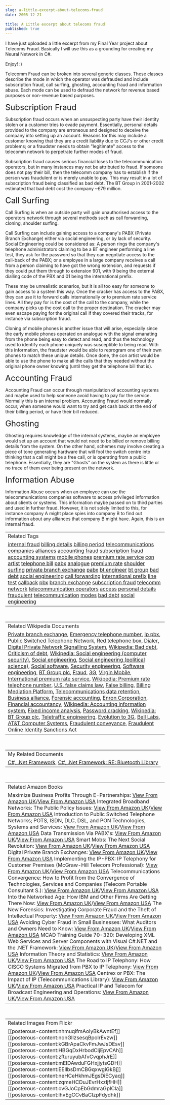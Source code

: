 ```yaml
---
slug: a-little-excerpt-about-telecoms-fraud
date: 2005-12-21
 
title: A Little excerpt about telecoms fraud
published: true
---
```

I have just uploaded a little excerpt from my Final Year project about Telecoms Fraud.  Basically I will use this as a grounding for creating my Neural Network in C#.<p />Enjoy! :)<p /><p>Telecomm Fraud can be broken into several generic classes.  These classes describe the mode in which the operator was defrauded and include subscription fraud, call surfing, ghosting, accounting fraud and information abuse.  Each mode can be used to defraud the network for revenue based purposes or non-revenue based purposes.<p /><a name="_Toc38350569"><span style="font-size: 180%;">Subscription Fraud</span></a><p />Subscription fraud occurs when an unsuspecting party have their identity stolen or a customer tries to evade payment.  Essentially, personal details provided to the company are erroneous and designed to deceive the company into setting up an account.  Reasons for this may include a customer knowing that they are a credit liability due to CCJ's or other credit problems; or a fraudster needs to obtain "legitimate" access to the telecomm network to perpetrate further modes of fraud.<p />Subscription fraud causes serious financial loses to the telecommunication operators, but in many instances may not be attributed to fraud.  If someone does not pay their bill, then the telecomm company has to establish if the person was fraudulent or is merely unable to pay.  This may result in a lot of subscription fraud being classified as bad debt.  The BT Group in 2001-2002 estimated that bad debt cost the company ~£79 million.<br /> </p><p><a name="_Toc38350570"><span style="font-size: 180%;">Call Surfing</span></a><p />Call Surfing is when an outside party will gain unauthorised access to the operators network through several methods such as call forwarding, cloning, shoulder surfing.<p />Call Surfing can include gaining access to a company's PABX (Private Branch Exchange) either via social engineering, or by lack of security.  Social Engineering could be considered as: A person rings the company's telephone administrators claiming to be a BT engineer performing a line test, they ask for the password so that they can negotiate access to the call-back of the PABX; or a employee in a large company receives a call from a person claiming to have got the wrong extension, and requests if they could put them through to extension 901, with 9 being the external dialling code of the PBX and 01 being the international prefix.<p />These may be unrealistic scenarios, but it is all too easy for someone to gain access to a system this way.  Once the cracker has access to the PABX, they can use it to forward calls internationally or to premium rate service lines.  All they pay for is the cost of the call to the company, while the company picks up the cost call to the proper destination.  The cracker may even escape paying for the original call if they covered their tracks, for instance via subscription fraud.<p />Cloning of mobile phones is another issue that will arise, especially since the early mobile phones operated on analogue with the signal emanating from the phone being easy to detect and read, and thus the technology used to identify each phone uniquely was susceptible to being read.  With this information, the fraudster would be able to reprogram one of their own phones to match these unique details.  Once done, the con artist would be able to use the phone to make all the calls that they needed without the original phone owner knowing (until they get the telephone bill that is).<br /><a name="_Toc38350571"> </a></p><p><a name="_Toc39481362"><span style="font-size: 180%;">Accounting Fraud</span></a><p />Accounting Fraud can occur through manipulation of accounting systems and maybe used to help someone avoid having to pay for the service.  Normally this is an internal problem.  Accounting Fraud would normally occur, when someone would want to try and get cash back at the end of their billing period, or have their bill reduced. <br /><a name="_Toc38350572"> </a></p><p><a name="_Toc39481363"><span style="font-size: 180%;">Ghosting</span></a><p />Ghosting requires knowledge of the internal systems, maybe an employee would set up an account that would not need to be billed or remove billing details from the system.  On the other hand, schemes may involve creating a piece of tone generating hardware that will fool the switch centre into thinking that a call might be a free call, or is operating from a public telephone.  Essentially, they are "Ghosts" on the system as there is little or no trace of them ever being present on the network.<br /></p><p><a name="_Toc38350573"><span style="font-size: 180%;">Information Abuse</span></a><p />Information Abuse occurs when an employee can use the telecommunications companies software to access privileged information about clients or systems.  This information maybe passed on to third parties and used in further fraud.  However, it is not solely limited to this, for instance company A might place spies into company B to find out information about any alliances that company B might have.  Again, this is an internal fraud. </p><p /><table class="TechnoratiHead TagHeader">
<tr><td>Related Tags</td></tr>
<tr class="Technorati"><td>
<a href="https://paul.kinlan.me/tags/internal%20fraud" class="Tag" rel="tag">internal fraud</a> <a href="https://paul.kinlan.me/tags/billing%20details" class="Tag" rel="tag">billing details</a> <a href="https://paul.kinlan.me/tags/billing%20period" class="Tag" rel="tag">billing period</a> <a href="https://paul.kinlan.me/tags/telecommunications%20companies" class="Tag" rel="tag">telecommunications companies</a> <a href="https://paul.kinlan.me/tags/alliances" class="Tag" rel="tag">alliances</a> <a href="https://paul.kinlan.me/tags/accounting%20fraud" class="Tag" rel="tag">accounting fraud</a> <a href="https://paul.kinlan.me/tags/subscription%20fraud" class="Tag" rel="tag">subscription fraud</a> <a href="https://paul.kinlan.me/tags/accounting%20systems" class="Tag" rel="tag">accounting systems</a> <a href="https://paul.kinlan.me/tags/mobile%20phones" class="Tag" rel="tag">mobile phones</a> <a href="https://paul.kinlan.me/tags/premium%20rate%20service" class="Tag" rel="tag">premium rate service</a> <a href="https://paul.kinlan.me/tags/con%20artist" class="Tag" rel="tag">con artist</a> <a href="https://paul.kinlan.me/tags/telephone%20bill" class="Tag" rel="tag">telephone bill</a> <a href="https://paul.kinlan.me/tags/pabx" class="Tag" rel="tag">pabx</a> <a href="https://paul.kinlan.me/tags/analogue" class="Tag" rel="tag">analogue</a> <a href="https://paul.kinlan.me/tags/premium%20rate" class="Tag" rel="tag">premium rate</a> <a href="https://paul.kinlan.me/tags/shoulder%20surfing" class="Tag" rel="tag">shoulder surfing</a> <a href="https://paul.kinlan.me/tags/private%20branch%20exchange" class="Tag" rel="tag">private branch exchange</a> <a href="https://paul.kinlan.me/tags/pabx" class="Tag" rel="tag">pabx</a> <a href="https://paul.kinlan.me/tags/bt%20engineer" class="Tag" rel="tag">bt engineer</a> <a href="https://paul.kinlan.me/tags/bt%20group" class="Tag" rel="tag">bt group</a> <a href="https://paul.kinlan.me/tags/bad%20debt" class="Tag" rel="tag">bad debt</a> <a href="https://paul.kinlan.me/tags/social%20engineering" class="Tag" rel="tag">social engineering</a> <a href="https://paul.kinlan.me/tags/call%20forwarding" class="Tag" rel="tag">call forwarding</a> <a href="https://paul.kinlan.me/tags/international%20prefix" class="Tag" rel="tag">international prefix</a> <a href="https://paul.kinlan.me/tags/line%20test" class="Tag" rel="tag">line test</a> <a href="https://paul.kinlan.me/tags/callback" class="Tag" rel="tag">callback</a> <a href="https://paul.kinlan.me/tags/pbx" class="Tag" rel="tag">pbx</a> <a href="https://paul.kinlan.me/tags/branch%20exchange" class="Tag" rel="tag">branch exchange</a> <a href="https://paul.kinlan.me/tags/subscription%20fraud" class="Tag" rel="tag">subscription fraud</a> <a href="https://paul.kinlan.me/tags/telecomm%20network" class="Tag" rel="tag">telecomm network</a> <a href="https://paul.kinlan.me/tags/telecommunication%20operators" class="Tag" rel="tag">telecommunication operators</a> <a href="https://paul.kinlan.me/tags/access" class="Tag" rel="tag">access</a> <a href="https://paul.kinlan.me/tags/personal%20details" class="Tag" rel="tag">personal details</a> <a href="https://paul.kinlan.me/tags/fraudulent" class="Tag" rel="tag">fraudulent</a> <a href="https://paul.kinlan.me/tags/telecommunication" class="Tag" rel="tag">telecommunication</a> <a href="https://paul.kinlan.me/tags/modes" class="Tag" rel="tag">modes</a> <a href="https://paul.kinlan.me/tags/bad%20debt" class="Tag" rel="tag">bad debt</a> <a href="https://paul.kinlan.me/tags/social%20engineering" class="Tag" rel="tag">social engineering</a>
</td></tr>
</table><br /><table class="TechnoratiHead TagHeader">
<tr><td>Related Wikipedia Documents</td></tr>
<tr class="Technorati"><td>
<a href="http://en.wikipedia.org/wiki/PBX" class="Tag" rel="tag">Private branch exchange</a>, <a href="http://en.wikipedia.org/wiki/Emergency_telephone_number" class="Tag" rel="tag">Emergency telephone number</a>, <a href="http://en.wikipedia.org/wiki/Ip_pbx" class="Tag" rel="tag">Ip pbx</a>, <a href="http://en.wikipedia.org/wiki/PSTN" class="Tag" rel="tag">Public Switched Telephone Network</a>, <a href="http://en.wikipedia.org/wiki/Red_telephone_box" class="Tag" rel="tag">Red telephone box</a>, <a href="http://en.wikipedia.org/wiki/Dialer" class="Tag" rel="tag">Dialer</a>, <a href="http://en.wikipedia.org/wiki/Digital_Private_Network_Signalling_System" class="Tag" rel="tag">Digital Private Network Signalling System</a>, <a href="http://en.wikipedia.org/wiki/Bad_debt" class="Tag" rel="tag">Wikipedia: Bad debt</a>, <a href="http://en.wikipedia.org/wiki/Criticism_of_debt" class="Tag" rel="tag">Criticism of debt</a>, <a href="http://en.wikipedia.org/wiki/Social_engineering_(computer_security)" class="Tag" rel="tag">Wikipedia: Social engineering (computer security)</a>, <a href="http://en.wikipedia.org/wiki/Social_engineering" class="Tag" rel="tag">Social engineering</a>, <a href="http://en.wikipedia.org/wiki/Social_engineering_(political_science)" class="Tag" rel="tag">Social engineering (political science)</a>, <a href="http://en.wikipedia.org/wiki/Social_software" class="Tag" rel="tag">Social software</a>, <a href="http://en.wikipedia.org/wiki/Security_engineering" class="Tag" rel="tag">Security engineering</a>, <a href="http://en.wikipedia.org/wiki/Software_engineering" class="Tag" rel="tag">Software engineering</a>, <a href="http://en.wikipedia.org/wiki/British_Telecom" class="Tag" rel="tag">BT Group plc</a>, <a href="http://en.wikipedia.org/wiki/Fraud" class="Tag" rel="tag">Fraud</a>, <a href="http://en.wikipedia.org/wiki/3G" class="Tag" rel="tag">3G</a>, <a href="http://en.wikipedia.org/wiki/Virgin_Mobile" class="Tag" rel="tag">Virgin Mobile</a>, <a href="http://en.wikipedia.org/wiki/International_premium_rate_service" class="Tag" rel="tag">International premium rate service</a>, <a href="http://en.wikipedia.org/wiki/Premium_rate_telephone_number" class="Tag" rel="tag">Wikipedia: Premium rate telephone number</a>, <a href="http://en.wikipedia.org/wiki/U.S._false_claims_law_(in_depth)" class="Tag" rel="tag">U.S. false claims law</a>, <a href="http://en.wikipedia.org/wiki/False_billing" class="Tag" rel="tag">False billing</a>, <a href="http://en.wikipedia.org/wiki/Billing_Mediation_Platform" class="Tag" rel="tag">Billing Mediation Platform</a>, <a href="http://en.wikipedia.org/wiki/Data_retention" class="Tag" rel="tag">Telecommunications data retention</a>, <a href="http://en.wikipedia.org/wiki/Business_alliance" class="Tag" rel="tag">Business alliance</a>, <a href="http://en.wikipedia.org/wiki/Forensic_accounting" class="Tag" rel="tag">Forensic accounting</a>, <a href="http://en.wikipedia.org/wiki/Enron_Corporation" class="Tag" rel="tag">Enron Corporation</a>, <a href="http://en.wikipedia.org/wiki/Financial_accountancy" class="Tag" rel="tag">Financial accountancy</a>, <a href="http://en.wikipedia.org/wiki/Accounting_information_system" class="Tag" rel="tag">Wikipedia: Accounting information system</a>, <a href="http://en.wikipedia.org/wiki/Fixed_income_analysis" class="Tag" rel="tag">Fixed income analysis</a>, <a href="http://en.wikipedia.org/wiki/Password_cracker" class="Tag" rel="tag">Password cracking</a>, <a href="http://en.wikipedia.org/wiki/BT_Group_plc" class="Tag" rel="tag">Wikipedia: BT Group plc</a>, <a href="http://en.wikipedia.org/wiki/Teletraffic_engineering" class="Tag" rel="tag">Teletraffic engineering</a>, <a href="http://en.wikipedia.org/wiki/Evolution_to_3G" class="Tag" rel="tag">Evolution to 3G</a>, <a href="http://en.wikipedia.org/wiki/Bell_Labs" class="Tag" rel="tag">Bell Labs</a>, <a href="http://en.wikipedia.org/wiki/AT&amp;T_Computer_Systems" class="Tag" rel="tag">AT&amp;T Computer Systems</a>, <a href="http://en.wikipedia.org/wiki/Fraudulent_conveyance" class="Tag" rel="tag">Fraudulent conveyance</a>, <a href="http://en.wikipedia.org/wiki/Fraudulent_Online_Identity_Sanctions_Act" class="Tag" rel="tag">Fraudulent Online Identity Sanctions Act</a>
</td></tr>
</table><br /><table class="TechnoratiHead TagHeader">
<tr><td>My Related Documents</td></tr>
<tr class="Technorati"><td>
<a href="http://www.kinlan.co.uk/" class="Tag" rel="tag">C#, .Net Framework</a>, <a href="http://www.kinlan.co.uk/2005/10/re-bluetooth-library.html" class="Tag" rel="tag">C#, .Net Framework: RE: Bluetooth Library</a>
</td></tr>
</table><br /><table class="TechnoratiHead TagHeader">
<tr><td>Related Amazon Books</td></tr>
<tr class="Technorati"><td>Maximize Business Profits Through E-Partnerships: <a href="http://www.amazon.co.uk/exec/obidos/redirect?tag=cnetfra-21&amp;link_code=xm2&amp;camp=2025&amp;creative=165953&amp;path=http://www.amazon.co.uk/gp/redirect.html%253fASIN=1591406323%2526tag=cnetfra-21%2526lcode=xm2%2526cID=2025%2526ccmID=165953%2526location=/o/ASIN/1591406323%25253FSubscriptionId=0CM2PVF6VAHJQKW5G782" class="Tag" rel="tag">View From Amazon UK</a>/<a href="http://www.amazon.com/exec/obidos/redirect?tag=cnetfra-20&amp;link_code=xm2&amp;camp=2025&amp;creative=165953&amp;path=http://www.amazon.com/gp/redirect.html%253fASIN=1591406323%2526tag=cnetfra-20%2526lcode=xm2%2526cID=2025%2526ccmID=165953%2526location=/o/ASIN/1591406323%25253FSubscriptionId=0CM2PVF6VAHJQKW5G782" class="Tag" rel="tag">View From Amazon USA</a> Integrated Broadband Networks: The Public Policy Issues: <a href="http://www.amazon.co.uk/exec/obidos/redirect?tag=cnetfra-21&amp;link_code=xm2&amp;camp=2025&amp;creative=165953&amp;path=http://www.amazon.co.uk/gp/redirect.html%253fASIN=0444890688%2526tag=cnetfra-21%2526lcode=xm2%2526cID=2025%2526ccmID=165953%2526location=/o/ASIN/0444890688%25253FSubscriptionId=0CM2PVF6VAHJQKW5G782" class="Tag" rel="tag">View From Amazon UK</a>/<a href="http://www.amazon.com/exec/obidos/redirect?tag=cnetfra-20&amp;link_code=xm2&amp;camp=2025&amp;creative=165953&amp;path=http://www.amazon.com/gp/redirect.html%253fASIN=0444890688%2526tag=cnetfra-20%2526lcode=xm2%2526cID=2025%2526ccmID=165953%2526location=/o/ASIN/0444890688%25253FSubscriptionId=0CM2PVF6VAHJQKW5G782" class="Tag" rel="tag">View From Amazon USA</a> Introduction to Public Switched Telephone Networks; POTS, ISDN, DLC, DSL, and PON Technologies, Systems and Services: <a href="http://www.amazon.co.uk/exec/obidos/redirect?tag=cnetfra-21&amp;link_code=xm2&amp;camp=2025&amp;creative=165953&amp;path=http://www.amazon.co.uk/gp/redirect.html%253fASIN=0974278769%2526tag=cnetfra-21%2526lcode=xm2%2526cID=2025%2526ccmID=165953%2526location=/o/ASIN/0974278769%25253FSubscriptionId=0CM2PVF6VAHJQKW5G782" class="Tag" rel="tag">View From Amazon UK</a>/<a href="http://www.amazon.com/exec/obidos/redirect?tag=cnetfra-20&amp;link_code=xm2&amp;camp=2025&amp;creative=165953&amp;path=http://www.amazon.com/gp/redirect.html%253fASIN=0974278769%2526tag=cnetfra-20%2526lcode=xm2%2526cID=2025%2526ccmID=165953%2526location=/o/ASIN/0974278769%25253FSubscriptionId=0CM2PVF6VAHJQKW5G782" class="Tag" rel="tag">View From Amazon USA</a> Data Transmission Via PABX's: <a href="http://www.amazon.co.uk/exec/obidos/redirect?tag=cnetfra-21&amp;link_code=xm2&amp;camp=2025&amp;creative=165953&amp;path=http://www.amazon.co.uk/gp/redirect.html%253fASIN=0850124549%2526tag=cnetfra-21%2526lcode=xm2%2526cID=2025%2526ccmID=165953%2526location=/o/ASIN/0850124549%25253FSubscriptionId=0CM2PVF6VAHJQKW5G782" class="Tag" rel="tag">View From Amazon UK</a>/<a href="http://www.amazon.com/exec/obidos/redirect?tag=cnetfra-20&amp;link_code=xm2&amp;camp=2025&amp;creative=165953&amp;path=http://www.amazon.com/gp/redirect.html%253fASIN=0850124549%2526tag=cnetfra-20%2526lcode=xm2%2526cID=2025%2526ccmID=165953%2526location=/o/ASIN/0850124549%25253FSubscriptionId=0CM2PVF6VAHJQKW5G782" class="Tag" rel="tag">View From Amazon USA</a> Smart Mobs: The Next Social Revolution: <a href="http://www.amazon.co.uk/exec/obidos/redirect?tag=cnetfra-21&amp;link_code=xm2&amp;camp=2025&amp;creative=165953&amp;path=http://www.amazon.co.uk/gp/redirect.html%253fASIN=0738208612%2526tag=cnetfra-21%2526lcode=xm2%2526cID=2025%2526ccmID=165953%2526location=/o/ASIN/0738208612%25253FSubscriptionId=0CM2PVF6VAHJQKW5G782" class="Tag" rel="tag">View From Amazon UK</a>/<a href="http://www.amazon.com/exec/obidos/redirect?tag=cnetfra-20&amp;link_code=xm2&amp;camp=2025&amp;creative=165953&amp;path=http://www.amazon.com/gp/redirect.html%253fASIN=0738208612%2526tag=cnetfra-20%2526lcode=xm2%2526cID=2025%2526ccmID=165953%2526location=/o/ASIN/0738208612%25253FSubscriptionId=0CM2PVF6VAHJQKW5G782" class="Tag" rel="tag">View From Amazon USA</a> Digital Private Branch Exchanges: <a href="http://www.amazon.co.uk/exec/obidos/redirect?tag=cnetfra-21&amp;link_code=xm2&amp;camp=2025&amp;creative=165953&amp;path=http://www.amazon.co.uk/gp/redirect.html%253fASIN=0818608293%2526tag=cnetfra-21%2526lcode=xm2%2526cID=2025%2526ccmID=165953%2526location=/o/ASIN/0818608293%25253FSubscriptionId=0CM2PVF6VAHJQKW5G782" class="Tag" rel="tag">View From Amazon UK</a>/<a href="http://www.amazon.com/exec/obidos/redirect?tag=cnetfra-20&amp;link_code=xm2&amp;camp=2025&amp;creative=165953&amp;path=http://www.amazon.com/gp/redirect.html%253fASIN=0818608293%2526tag=cnetfra-20%2526lcode=xm2%2526cID=2025%2526ccmID=165953%2526location=/o/ASIN/0818608293%25253FSubscriptionId=0CM2PVF6VAHJQKW5G782" class="Tag" rel="tag">View From Amazon USA</a> Implementing the IP-PBX: IP Telephony for Customer Premises (McGraw-Hill Telecom Professional): <a href="http://www.amazon.co.uk/exec/obidos/redirect?tag=cnetfra-21&amp;link_code=xm2&amp;camp=2025&amp;creative=165953&amp;path=http://www.amazon.co.uk/gp/redirect.html%253fASIN=0071375686%2526tag=cnetfra-21%2526lcode=xm2%2526cID=2025%2526ccmID=165953%2526location=/o/ASIN/0071375686%25253FSubscriptionId=0CM2PVF6VAHJQKW5G782" class="Tag" rel="tag">View From Amazon UK</a>/<a href="http://www.amazon.com/exec/obidos/redirect?tag=cnetfra-20&amp;link_code=xm2&amp;camp=2025&amp;creative=165953&amp;path=http://www.amazon.com/gp/redirect.html%253fASIN=0071375686%2526tag=cnetfra-20%2526lcode=xm2%2526cID=2025%2526ccmID=165953%2526location=/o/ASIN/0071375686%25253FSubscriptionId=0CM2PVF6VAHJQKW5G782" class="Tag" rel="tag">View From Amazon USA</a> Telecommunications Convergence: How to Profit from the Convergence of Technologies, Services and Companies (Telecom Portable Consultant S.): <a href="http://www.amazon.co.uk/exec/obidos/redirect?tag=cnetfra-21&amp;link_code=xm2&amp;camp=2025&amp;creative=165953&amp;path=http://www.amazon.co.uk/gp/redirect.html%253fASIN=0071361073%2526tag=cnetfra-21%2526lcode=xm2%2526cID=2025%2526ccmID=165953%2526location=/o/ASIN/0071361073%25253FSubscriptionId=0CM2PVF6VAHJQKW5G782" class="Tag" rel="tag">View From Amazon UK</a>/<a href="http://www.amazon.com/exec/obidos/redirect?tag=cnetfra-20&amp;link_code=xm2&amp;camp=2025&amp;creative=165953&amp;path=http://www.amazon.com/gp/redirect.html%253fASIN=0071361073%2526tag=cnetfra-20%2526lcode=xm2%2526cID=2025%2526ccmID=165953%2526location=/o/ASIN/0071361073%25253FSubscriptionId=0CM2PVF6VAHJQKW5G782" class="Tag" rel="tag">View From Amazon USA</a> Into the Networked Age: How IBM and Other Firms Are Getting There Now: <a href="http://www.amazon.co.uk/exec/obidos/redirect?tag=cnetfra-21&amp;link_code=xm2&amp;camp=2025&amp;creative=165953&amp;path=http://www.amazon.co.uk/gp/redirect.html%253fASIN=0195124499%2526tag=cnetfra-21%2526lcode=xm2%2526cID=2025%2526ccmID=165953%2526location=/o/ASIN/0195124499%25253FSubscriptionId=0CM2PVF6VAHJQKW5G782" class="Tag" rel="tag">View From Amazon UK</a>/<a href="http://www.amazon.com/exec/obidos/redirect?tag=cnetfra-20&amp;link_code=xm2&amp;camp=2025&amp;creative=165953&amp;path=http://www.amazon.com/gp/redirect.html%253fASIN=0195124499%2526tag=cnetfra-20%2526lcode=xm2%2526cID=2025%2526ccmID=165953%2526location=/o/ASIN/0195124499%25253FSubscriptionId=0CM2PVF6VAHJQKW5G782" class="Tag" rel="tag">View From Amazon USA</a> The New Forensics: Investigating Corporate Fraud and the Theft of Intellectual Property: <a href="http://www.amazon.co.uk/exec/obidos/redirect?tag=cnetfra-21&amp;link_code=xm2&amp;camp=2025&amp;creative=165953&amp;path=http://www.amazon.co.uk/gp/redirect.html%253fASIN=0471269948%2526tag=cnetfra-21%2526lcode=xm2%2526cID=2025%2526ccmID=165953%2526location=/o/ASIN/0471269948%25253FSubscriptionId=0CM2PVF6VAHJQKW5G782" class="Tag" rel="tag">View From Amazon UK</a>/<a href="http://www.amazon.com/exec/obidos/redirect?tag=cnetfra-20&amp;link_code=xm2&amp;camp=2025&amp;creative=165953&amp;path=http://www.amazon.com/gp/redirect.html%253fASIN=0471269948%2526tag=cnetfra-20%2526lcode=xm2%2526cID=2025%2526ccmID=165953%2526location=/o/ASIN/0471269948%25253FSubscriptionId=0CM2PVF6VAHJQKW5G782" class="Tag" rel="tag">View From Amazon USA</a> Avoiding Cyber Fraud in Small Businesses: What Auditors and Owners Need to Know: <a href="http://www.amazon.co.uk/exec/obidos/redirect?tag=cnetfra-21&amp;link_code=xm2&amp;camp=2025&amp;creative=165953&amp;path=http://www.amazon.co.uk/gp/redirect.html%253fASIN=0471372978%2526tag=cnetfra-21%2526lcode=xm2%2526cID=2025%2526ccmID=165953%2526location=/o/ASIN/0471372978%25253FSubscriptionId=0CM2PVF6VAHJQKW5G782" class="Tag" rel="tag">View From Amazon UK</a>/<a href="http://www.amazon.com/exec/obidos/redirect?tag=cnetfra-20&amp;link_code=xm2&amp;camp=2025&amp;creative=165953&amp;path=http://www.amazon.com/gp/redirect.html%253fASIN=0471372978%2526tag=cnetfra-20%2526lcode=xm2%2526cID=2025%2526ccmID=165953%2526location=/o/ASIN/0471372978%25253FSubscriptionId=0CM2PVF6VAHJQKW5G782" class="Tag" rel="tag">View From Amazon USA</a> MCAD Training Guide 70-320: Developing XML Web Services and Server Components with Visual C#.NET and the .NET Framework: <a href="http://www.amazon.co.uk/exec/obidos/redirect?tag=cnetfra-21&amp;link_code=xm2&amp;camp=2025&amp;creative=165953&amp;path=http://www.amazon.co.uk/gp/redirect.html%253fASIN=0789728249%2526tag=cnetfra-21%2526lcode=xm2%2526cID=2025%2526ccmID=165953%2526location=/o/ASIN/0789728249%25253FSubscriptionId=0CM2PVF6VAHJQKW5G782" class="Tag" rel="tag">View From Amazon UK</a>/<a href="http://www.amazon.com/exec/obidos/redirect?tag=cnetfra-20&amp;link_code=xm2&amp;camp=2025&amp;creative=165953&amp;path=http://www.amazon.com/gp/redirect.html%253fASIN=0789728249%2526tag=cnetfra-20%2526lcode=xm2%2526cID=2025%2526ccmID=165953%2526location=/o/ASIN/0789728249%25253FSubscriptionId=0CM2PVF6VAHJQKW5G782" class="Tag" rel="tag">View From Amazon USA</a> Information Theory and Statistics: <a href="http://www.amazon.co.uk/exec/obidos/redirect?tag=cnetfra-21&amp;link_code=xm2&amp;camp=2025&amp;creative=165953&amp;path=http://www.amazon.co.uk/gp/redirect.html%253fASIN=0486696847%2526tag=cnetfra-21%2526lcode=xm2%2526cID=2025%2526ccmID=165953%2526location=/o/ASIN/0486696847%25253FSubscriptionId=0CM2PVF6VAHJQKW5G782" class="Tag" rel="tag">View From Amazon UK</a>/<a href="http://www.amazon.com/exec/obidos/redirect?tag=cnetfra-20&amp;link_code=xm2&amp;camp=2025&amp;creative=165953&amp;path=http://www.amazon.com/gp/redirect.html%253fASIN=0486696847%2526tag=cnetfra-20%2526lcode=xm2%2526cID=2025%2526ccmID=165953%2526location=/o/ASIN/0486696847%25253FSubscriptionId=0CM2PVF6VAHJQKW5G782" class="Tag" rel="tag">View From Amazon USA</a> The Road to IP Telephony: How CISCO Systems Migrated from PBX to IP Telephony: <a href="http://www.amazon.co.uk/exec/obidos/redirect?tag=cnetfra-21&amp;link_code=xm2&amp;camp=2025&amp;creative=165953&amp;path=http://www.amazon.co.uk/gp/redirect.html%253fASIN=1587200880%2526tag=cnetfra-21%2526lcode=xm2%2526cID=2025%2526ccmID=165953%2526location=/o/ASIN/1587200880%25253FSubscriptionId=0CM2PVF6VAHJQKW5G782" class="Tag" rel="tag">View From Amazon UK</a>/<a href="http://www.amazon.com/exec/obidos/redirect?tag=cnetfra-20&amp;link_code=xm2&amp;camp=2025&amp;creative=165953&amp;path=http://www.amazon.com/gp/redirect.html%253fASIN=1587200880%2526tag=cnetfra-20%2526lcode=xm2%2526cID=2025%2526ccmID=165953%2526location=/o/ASIN/1587200880%25253FSubscriptionId=0CM2PVF6VAHJQKW5G782" class="Tag" rel="tag">View From Amazon USA</a> Centrex or PBX: The Impact of IP (Telecommunications Library): <a href="http://www.amazon.co.uk/exec/obidos/redirect?tag=cnetfra-21&amp;link_code=xm2&amp;camp=2025&amp;creative=165953&amp;path=http://www.amazon.co.uk/gp/redirect.html%253fASIN=158053497X%2526tag=cnetfra-21%2526lcode=xm2%2526cID=2025%2526ccmID=165953%2526location=/o/ASIN/158053497X%25253FSubscriptionId=0CM2PVF6VAHJQKW5G782" class="Tag" rel="tag">View From Amazon UK</a>/<a href="http://www.amazon.com/exec/obidos/redirect?tag=cnetfra-20&amp;link_code=xm2&amp;camp=2025&amp;creative=165953&amp;path=http://www.amazon.com/gp/redirect.html%253fASIN=158053497X%2526tag=cnetfra-20%2526lcode=xm2%2526cID=2025%2526ccmID=165953%2526location=/o/ASIN/158053497X%25253FSubscriptionId=0CM2PVF6VAHJQKW5G782" class="Tag" rel="tag">View From Amazon USA</a> Practical IP and Telecom for Broadcast Engineering and Operations: <a href="http://www.amazon.co.uk/exec/obidos/redirect?tag=cnetfra-21&amp;link_code=xm2&amp;camp=2025&amp;creative=165953&amp;path=http://www.amazon.co.uk/gp/redirect.html%253fASIN=0240805895%2526tag=cnetfra-21%2526lcode=xm2%2526cID=2025%2526ccmID=165953%2526location=/o/ASIN/0240805895%25253FSubscriptionId=0CM2PVF6VAHJQKW5G782" class="Tag" rel="tag">View From Amazon UK</a>/<a href="http://www.amazon.com/exec/obidos/redirect?tag=cnetfra-20&amp;link_code=xm2&amp;camp=2025&amp;creative=165953&amp;path=http://www.amazon.com/gp/redirect.html%253fASIN=0240805895%2526tag=cnetfra-20%2526lcode=xm2%2526cID=2025%2526ccmID=165953%2526location=/o/ASIN/0240805895%25253FSubscriptionId=0CM2PVF6VAHJQKW5G782" class="Tag" rel="tag">View From Amazon USA</a>
</td></tr>
</table><br /><table class="TechnoratiHead TagHeader">
<tr><td>Related Images From Flickr</td></tr>
<tr class="Technorati"><td>
<span style="float: left;">[[posterous-content:nhmuqifmAoIyBkAwntEf]]</span><span style="float: left;">[[posterous-content:nonGlIzsesqBpolrEvzw]]</span><span style="float: left;">[[posterous-content:kGBrApaCkvFmJwJsDEsv]]</span><span style="float: left;">[[posterous-content:HBGqDxHrbodCIjEpvCAh]]</span><span style="float: left;">[[posterous-content:zfturuyubAfvCvqphJrE]]</span><span style="float: left;">[[posterous-content:mEIDAwduFGHxjjytsGDH]]</span><span style="float: left;">[[posterous-content:EEIlbsDmCBGqxwgiGkBj]]</span><span style="float: left;">[[posterous-content:neHCeHkhmJEgsDiECyaq]]</span><span style="float: left;">[[posterous-content:zqmeHCDuJEvrHxzIjfHH]]</span><span style="float: left;">[[posterous-content:ovGJoCpEbGdmraGpICla]]</span><span style="float: left;">[[posterous-content:lhvEgCCvBaCIzpFdydhk]]</span>
</td></tr>
</table><div class="blogger-post-footer"><img class="posterous_download_image" src="https://blogger.googleusercontent.com/tracker/8109338-113515706930624667?l=www.kinlan.co.uk%2Findex.html" height="1" alt="" width="1" /></div>

